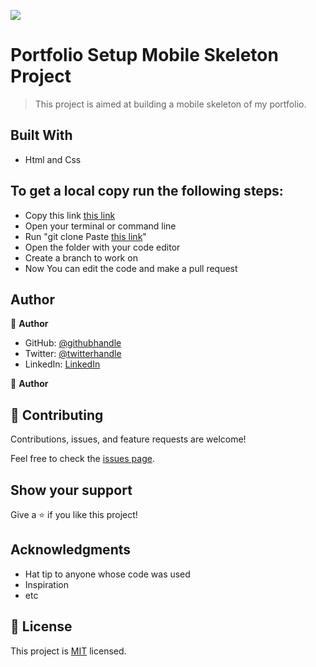 ![](https://img.shields.io/badge/Microverse-blueviolet)

# Portfolio Setup Mobile Skeleton Project

> This project is aimed at building a mobile skeleton of my portfolio.

## Built With

- Html and Css

## To get a local copy run the following steps:

- Copy this link [this link](https://github.com/abiodunraheem/Portfolio-template2)
- Open your terminal or command line
- Run "git clone Paste [this link](https://github.com/abiodunraheem/Portfolio-template2)"
- Open the folder with your code editor
- Create a branch to work on
- Now You can edit the code and make a pull request

## Author

👤 **Author**

- GitHub: [@githubhandle](https://github.com/abiodunraheem)
- Twitter: [@twitterhandle](https://twitter.com/@abiodunraheem23)
- LinkedIn: [LinkedIn](https://linkedin.com/in/abiodun-raheem-908b33154)

👤 **Author**

## 🤝 Contributing

Contributions, issues, and feature requests are welcome!

Feel free to check the [issues page](../../issues/).

## Show your support

Give a ⭐️ if you like this project!

## Acknowledgments

- Hat tip to anyone whose code was used
- Inspiration
- etc

## 📝 License

This project is [MIT](./MIT.md) licensed.
